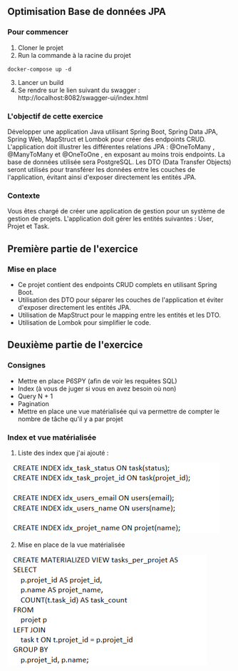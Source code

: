 ## Optimisation Base de données JPA

### Pour commencer
1) Cloner le projet
2) Run la commande à la racine du projet
```
docker-compose up -d
```
3) Lancer un build
4) Se rendre sur le lien suivant du swagger : http://localhost:8082/swagger-ui/index.html


### L'objectif de cette exercice 

Développer une application Java utilisant Spring Boot, Spring Data JPA, Spring Web, MapStruct et Lombok pour créer des endpoints CRUD. L'application doit illustrer les différentes relations JPA : @OneToMany , @ManyToMany et @OneToOne , en exposant au moins trois endpoints. La base de données utilisée sera PostgreSQL.
Les DTO (Data Transfer Objects) seront utilisés pour transférer les données entre les couches de l'application, évitant ainsi d'exposer directement les entités JPA.

### Contexte 
Vous êtes chargé de créer une application de gestion pour un système de gestion de projets.
L'application doit gérer les entités suivantes : User, Projet et Task.

## Première partie de l'exercice
### Mise en place 

- Ce projet contient des endpoints CRUD complets en utilisant Spring Boot.
- Utilisation des DTO pour séparer les couches de l'application et éviter d'exposer directement les entités JPA.
- Utilisation de  MapStruct pour le mapping entre les entités et les DTO.
- Utilisation de Lombok pour simplifier le code.

## Deuxième partie de l'exercice
### Consignes 

- Mettre en place P6SPY (afin de voir les requêtes SQL)
- Index (à vous de juger si vous en avez besoin où non)
- Query N + 1
- Pagination
- Mettre en place une vue matérialisée qui va permettre de compter le nombre de tâche qu'il y a par projet

### Index et vue matérialisée

1) Liste des index que j'ai ajouté : 

![img.png](img.png)

2) Mise en place de la vue matérialisée

![img_1.png](img_1.png)

